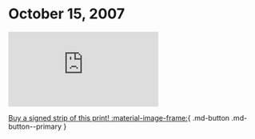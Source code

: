 # October 15, 2007

![](https://www.achewood.com/comic.php?date=10152007)

[Buy a signed strip of this print! :material-image-frame:](https://achewood-holiday-pop-up.myshopify.com/products/strip#10152007){ .md-button .md-button--primary }
